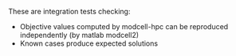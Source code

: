 These are integration tests checking:
- Objective values computed by modcell-hpc can be reproduced independently (by matlab modcell2)
- Known cases produce expected solutions
